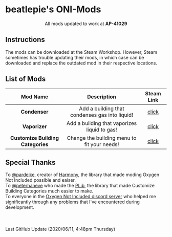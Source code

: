 # beatlepie's ONI-Mods

<p align="center">
All mods updated to work at <b>AP-41029</b>
</p>



## Instructions
The mods can be downloaded at the Steam Workshop. However, Steam sometimes has trouble updating their mods, in which case can be downloaded and replace the outdated mod in their respective locations.

## List of Mods
|**Mod Name**|**Description**|**Steam Link**|
| :--------: | :-----------: | :----------: |
|**Condenser**|Add a building that condenses gas into liquid!|[click](https://steamcommunity.com/sharedfiles/filedetails/?id=1848839827)|
|**Vaporizer**|Add a building that vaporizes liquid to gas!|[click](https://steamcommunity.com/sharedfiles/filedetails/?id=1967660729)|
|**Customize Building Categories**|Change the building menu to fit your needs!|[click](https://steamcommunity.com/sharedfiles/filedetails/?id=1848839827)|

## Special Thanks
To [@pardeike](https://github.com/pardeike), creator of [Harmony](https://github.com/pardeike/Harmony), the library that made moding Oxygen Not Included possible and eaiser.  
To [@peterhaneve](https://github.com/peterhaneve) who made the [PLib](https://github.com/peterhaneve/ONIMods), the library that made Customize Building Categories much easier to make.  
To everyone in the [Oxygen Not Included discord server](https://discord.gg/EBncbX2) who helped me significantly through any problems that I've encountered during development.  
\
\
\
Last GitHub Update (2020/06/11, 4:48pm Thursday)
